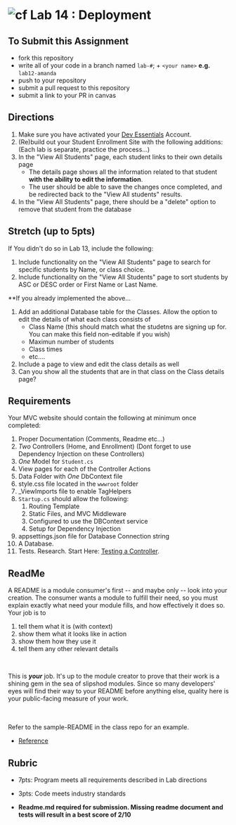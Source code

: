 ![cf](http://i.imgur.com/7v5ASc8.png) Lab 14 : Deployment
=====================================

## To Submit this Assignment
- fork this repository
- write all of your code in a branch named `lab-#`; + `<your name>` **e.g.** `lab12-amanda`
- push to your repository
- submit a pull request to this repository
- submit a link to your PR in canvas

## Directions
1. Make sure you have activated your [Dev Essentials](https://www.visualstudio.com/dev-essentials/) Account. 
2. (Re)build out your Student Enrollment Site with the following additions:(Each lab is separate, practice the process...)
3. In the "View All Students" page, each student links to their own details page
	- The details page shows all the information related to that student **with the ability to edit the information**. 
	- The user should be able to save the changes once completed, and be redirected back to the "View All students" results.
4. In the "View All Students" page, there should be a "delete" option to remove that student from the database


## Stretch (up to 5pts)
If You didn't do so in Lab 13, include the following:
1. Include functionality on the "View All Students" page to search for specific students by Name, or class choice.
2. Include functionality on the "View All Students" page to sort students by ASC or DESC order or First Name or Last Name. 

**If you already implemented the above...
1. Add an additional Database table for the Classes. Allow the option to edit the details of what each class consists of
	- Class Name (this should match what the studetns are signing up for. You can make this field non-editable if you wish)
	- Maximun number of students
	- Class times
	- etc....
2. Include a page to view and edit the class details as well
3. Can you show all the students that are in that class on the Class details page?

## Requirements
Your MVC website should contain the following at minimum once completed:
1. Proper Documentation (Comments, Readme etc...)
2. *Two* Controllers (Home, and Enrollment) (Dont forget to use Dependency Injection on these Controllers)
3. *One* Model for `Student.cs`
4. View pages for each of the Controller Actions
5. Data Folder with *One* DbContext file
6. style.css file located in the `wwwroot` folder
7. _ViewImports file to enable TagHelpers 
8. `Startup.cs` should allow the following:
	1. Routing Template 
	2. Static Files, and MVC Middleware
	3. Configured to use the DBContext service
	4. Setup for Dependency Injection
9. appsettings.json file for Database Connection string
10. A Database.
11. Tests. Research. Start Here: [Testing a Controller](https://docs.microsoft.com/en-us/aspnet/core/mvc/controllers/testing). 


## ReadMe
A README is a module consumer's first -- and maybe only -- look into your creation. The consumer wants a module to fulfill their need, so you must explain exactly what need your module fills, and how effectively it does so.
<br />
Your job is to

1. tell them what it is (with context)
2. show them what it looks like in action
3. show them how they use it
4. tell them any other relevant details

<br />

This is ***your*** job. It's up to the module creator to prove that their work is a shining gem in the sea of slipshod modules. Since so many developers' eyes will find their way to your README before anything else, quality here is your public-facing measure of your work.

<br /> <br /> Refer to the sample-README in the class repo for an example. 
- [Reference](https://github.com/noffle/art-of-readme)

## Rubric
- 7pts: Program meets all requirements described in Lab directions
- 3pts: Code meets industry standards

- **Readme.md required for submission. Missing readme document and tests will result in a best score of 2/10**
